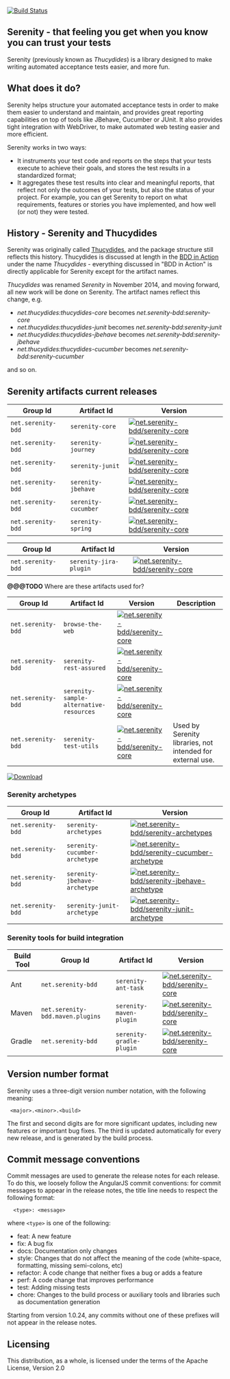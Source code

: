 [![Build Status](https://snap-ci.com/serenity-bdd/serenity-core/branch/master/build_image)](https://snap-ci.com/serenity-bdd/serenity-core/branch/master)


## Serenity - that feeling you get when you know you can trust your tests

Serenity (previously known as _Thucydides_) is a library designed to make writing automated acceptance tests easier, 
and more fun. 

## What does it do?

Serenity helps structure your automated acceptance tests in order to make them easier to understand and maintain, 
and provides great reporting capabilities on top of tools like JBehave, Cucumber or JUnit. It also provides tight integration 
with WebDriver, to make automated web testing easier and more efficient.

Serenity works in two ways:
  - It instruments your test code and reports on the steps that your tests execute to achieve their goals, and stores the test
  results in a standardized format;
  - It aggregates these test results into clear and meaningful reports, that reflect not only the outcomes of your tests,
  but also the status of your project. For example, you can get Serenity to report on what requirements, features or stories
  you have implemented, and how well (or not) they were tested.
  
## History - Serenity and Thucydides

Serenity was originally called [Thucydides](https://github.com/thucydides-webtests), and the package structure still reflects this history. 
Thucydides is discussed at length in the [BDD in Action](http://www.amazon.com/BDD-Action-Behavior-driven-development-lifecycle/dp/161729165X) 
under the name *Thucydides* - everything discussed in "BDD in Action" is directly applicable for Serenity except for the artifact names.

*Thucydides* was renamed *Serenity* in November 2014, and moving forward, all new work will be done on Serenity. The artifact names reflect this change, e.g.
  - *net.thucydides:thucydides-core* becomes *net.serenity-bdd:serenity-core*
  - *net.thucydides:thucydides-junit* becomes *net.serenity-bdd:serenity-junit*
  - *net.thucydides:thucydides-jbehave* becomes *net.serenity-bdd:serenity-jbehave*
  - *net.thucydides:thucydides-cucumber* becomes *net.serenity-bdd:serenity-cucumber*

and so on.

## Serenity artifacts current releases

| Group Id | Artifact Id | Version |
| -------- | ----------- | ------- |
| `net.serenity-bdd` | `serenity-core`     | [![net.serenity-bdd/serenity-core](https://maven-badges.herokuapp.com/maven-central/net.serenity-bdd/serenity-core/badge.svg)](https://maven-badges.herokuapp.com/maven-central/net.serenity-bdd/serenity-core)             |
| `net.serenity-bdd` | `serenity-journey`  | [![net.serenity-bdd/serenity-core](https://maven-badges.herokuapp.com/maven-central/net.serenity-bdd/serenity-journey/badge.svg)](https://maven-badges.herokuapp.com/maven-central/net.serenity-bdd/serenity-core)     |
| `net.serenity-bdd` | `serenity-junit`    | [![net.serenity-bdd/serenity-core](https://maven-badges.herokuapp.com/maven-central/net.serenity-bdd/serenity-junit/badge.svg)](https://maven-badges.herokuapp.com/maven-central/net.serenity-bdd/serenity-junit)    |
| `net.serenity-bdd` | `serenity-jbehave`  | [![net.serenity-bdd/serenity-core](https://maven-badges.herokuapp.com/maven-central/net.serenity-bdd/serenity-jbehave/badge.svg)](https://maven-badges.herokuapp.com/maven-central/net.serenity-bdd/serenity-jbehave)  |
| `net.serenity-bdd` | `serenity-cucumber` | [![net.serenity-bdd/serenity-core](https://maven-badges.herokuapp.com/maven-central/net.serenity-bdd/serenity-cucumber/badge.svg)](https://maven-badges.herokuapp.com/maven-central/net.serenity-bdd/serenity-cucumber) |
| `net.serenity-bdd` | `serenity-spring`   | [![net.serenity-bdd/serenity-core](https://maven-badges.herokuapp.com/maven-central/net.serenity-bdd/serenity-spring/badge.svg)](https://maven-badges.herokuapp.com/maven-central/net.serenity-bdd/serenity-spring)   |


| Group Id | Artifact Id | Version |
| -------- | ----------- | ------- |
| `net.serenity-bdd` | `serenity-jira-plugin`   | [![net.serenity-bdd/serenity-core](https://maven-badges.herokuapp.com/maven-central/net.serenity-bdd/serenity-jira-plugin/badge.svg)](https://maven-badges.herokuapp.com/maven-central/net.serenity-bdd/serenity-jira-plugin)   |

__@@@TODO__ Where are these artifacts used for?

| Group Id | Artifact Id | Version | Description |
| -------- | ----------- | ------- | ----------- |
| `net.serenity-bdd` | `browse-the-web`   | [![net.serenity-bdd/serenity-core](https://maven-badges.herokuapp.com/maven-central/net.serenity-bdd/browse-the-web/badge.svg)](https://maven-badges.herokuapp.com/maven-central/net.serenity-bdd/browse-the-web)   | |
| `net.serenity-bdd` | `serenity-rest-assured`   | [![net.serenity-bdd/serenity-core](https://maven-badges.herokuapp.com/maven-central/net.serenity-bdd/serenity-rest-assured/badge.svg)](https://maven-badges.herokuapp.com/maven-central/net.serenity-bdd/serenity-rest-assured)   | |
| `net.serenity-bdd` | `serenity-sample-alternative-resources`   | [![net.serenity-bdd/serenity-core](https://maven-badges.herokuapp.com/maven-central/net.serenity-bdd/serenity-sample-alternative-resources/badge.svg)](https://maven-badges.herokuapp.com/maven-central/net.serenity-bdd/serenity-sample-alternative-resources)   | |
| `net.serenity-bdd` | `serenity-test-utils`   | [![net.serenity-bdd/serenity-core](https://maven-badges.herokuapp.com/maven-central/net.serenity-bdd/serenity-test-utils/badge.svg)](https://maven-badges.herokuapp.com/maven-central/net.serenity-bdd/serenity-test-utils)   | Used by Serenity libraries, not intended for external use. |

[ ![Download](https://api.bintray.com/packages/serenity/maven/serenity-core/images/download.svg) ](https://bintray.com/serenity/maven/serenity-core/_latestVersion)


### Serenity archetypes

| Group Id | Artifact Id | Version |
| -------- | ----------- | ------- |
| `net.serenity-bdd` | `serenity-archetypes`     | [![net.serenity-bdd/serenity-archetypes](https://maven-badges.herokuapp.com/maven-central/net.serenity-bdd/serenity-archetypes/badge.svg)](https://maven-badges.herokuapp.com/maven-central/net.serenity-bdd/serenity-archetypes)             |
| `net.serenity-bdd` | `serenity-cucumber-archetype`     | [![net.serenity-bdd/serenity-cucumber-archetype](https://maven-badges.herokuapp.com/maven-central/net.serenity-bdd/serenity-cucumber-archetype/badge.svg)](https://maven-badges.herokuapp.com/maven-central/net.serenity-bdd/serenity-cucumber-archetype)             |
| `net.serenity-bdd` | `serenity-jbehave-archetype`     | [![net.serenity-bdd/serenity-jbehave-archetype](https://maven-badges.herokuapp.com/maven-central/net.serenity-bdd/serenity-jbehave-archetype/badge.svg)](https://maven-badges.herokuapp.com/maven-central/net.serenity-bdd/serenity-jbehave-archetype)             |
| `net.serenity-bdd` | `serenity-junit-archetype`     | [![net.serenity-bdd/serenity-junit-archetype](https://maven-badges.herokuapp.com/maven-central/net.serenity-bdd/serenity-junit-archetype/badge.svg)](https://maven-badges.herokuapp.com/maven-central/net.serenity-bdd/serenity-junit-archetype)             |


### Serenity tools for build integration

| Build Tool | Group Id | Artifact Id | Version |
| ---------- | -------- | ----------- | ------- |
| Ant    | `net.serenity-bdd` | `serenity-ant-task`  | [![net.serenity-bdd/serenity-core](https://maven-badges.herokuapp.com/maven-central/net.serenity-bdd/serenity-ant-task/badge.svg)](https://maven-badges.herokuapp.com/maven-central/net.serenity-bdd/serenity-ant-task)  |
| Maven  | `net.serenity-bdd.maven.plugins` | `serenity-maven-plugin`  | [![net.serenity-bdd/serenity-core](https://maven-badges.herokuapp.com/maven-central/net.serenity-bdd.maven.plugins/serenity-maven-plugin/badge.svg)](https://maven-badges.herokuapp.com/maven-central/net.serenity-bdd.maven.plugins/serenity-maven-plugin)  |
| Gradle | `net.serenity-bdd` | `serenity-gradle-plugin`  | [![net.serenity-bdd/serenity-core](https://maven-badges.herokuapp.com/maven-central/net.serenity-bdd/serenity-gradle-plugin/badge.svg)](https://maven-badges.herokuapp.com/maven-central/net.serenity-bdd/serenity-gradle-plugin)  |


## Version number format

Serenity uses a three-digit version number notation, with the following meaning:
```
 <major>.<minor>.<build>
```
The first and second digits are for more significant updates, including new features or important bug fixes. The third is 
updated automatically for every new release, and is generated by the build process.

## Commit message conventions
Commit messages are used to generate the release notes for each release. To do this, we loosely follow the AngularJS commit conventions: for commit messages to appear in the release notes, the title line needs to respect the following format:
```
  <type>: <message>
```

where `<type>` is one of the following:
  - feat: A new feature
  - fix: A bug fix
  - docs: Documentation only changes
  - style: Changes that do not affect the meaning of the code (white-space, formatting, missing semi-colons, etc)
  - refactor: A code change that neither fixes a bug or adds a feature
  - perf: A code change that improves performance
  - test: Adding missing tests
  - chore: Changes to the build process or auxiliary tools and libraries such as documentation generation

Starting from version 1.0.24, any commits without one of these prefixes will not appear in the release notes.

## Licensing

This distribution, as a whole, is licensed under the terms of the Apache License, Version 2.0
